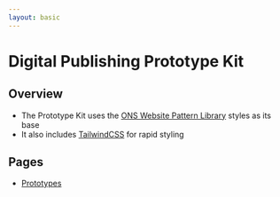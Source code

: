 ```yaml
---
layout: basic
---
```


# Digital Publishing Prototype Kit

## Overview

- The Prototype Kit uses the [ONS Website Pattern Library](http://onsdigital.github.io/ons-pattern-library-starter) styles as its base
- It also includes [TailwindCSS](https://tailwindcss.com/) for rapid styling

## Pages

- [Prototypes](prototypes)
